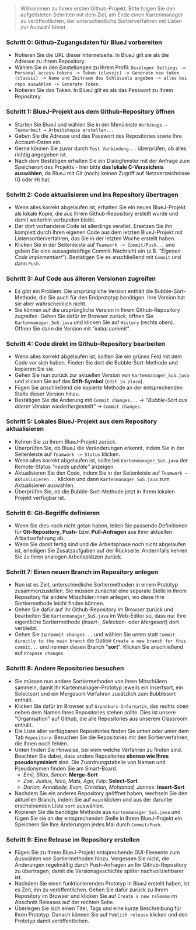 > Willkommen zu Ihrem ersten Github-Projekt. Bitte folgen Sie den aufgelisteten Schritten mit dem Ziel, am Ende einen Kartenmanager zu veröffentlichen, der unterschiedliche Sortierverfahren mit Listen zur Auswahl bietet.

### Schritt 0: Github-Zugangsdaten für BlueJ vorbereiten
- Notieren Sie die URL dieser Internetseite. In BlueJ gilt sie als die Adresse zu Ihrem Repository.
- Wählen Sie in den Einstellungen zu Ihrem Profil: 
  `Developer Settings -> Personal access tokens -> Token (classic) -> Generate new token (classic) -> Name und Zeitraum des Schlüssels angeben -> alles bei repo auswählen -> Generate Token`. 
- Notieren Sie das Token. In BlueJ gilt es als das Passwort zu Ihrem Repository.

### Schritt 1: BlueJ-Projekt aus dem Github-Repository öffnen
- Starten Sie BlueJ und wählen Sie in der Menüleiste `Werkzeuge → Teamarbeit → Arbeitskopie erstellen...`
- Geben Sie die Adresse und das Passwort des Repositories sowie Ihre Account-Daten ein.
- Gerne können Sie zuvor durch `Test Verbindung...` überprüfen, ob alles richtig angegeben ist.
- Nach dem Bestätigen erhalten Sie ein Dialogfenster mit der Anfrage zum Speicherort des Projekts - hier bitte **das lokale C-Verzeichnis auswählen**, da BlueJ mit Git (noch) keinen Zugriff auf Netzverzeichnisse (G oder H) hat.

### Schritt 2: Code aktualisieren und ins Repository übertragen
- Wenn alles korrekt abgelaufen ist, erhalten Sie ein neues BlueJ-Projekt als lokale Kopie, die aus Ihrem Github-Repository erstellt wurde und damit weiterhin verbunden bleibt.
- Der dort vorhandene Code ist allerdings veraltet. Ersetzen Sie ihn komplett durch Ihren eigenen Code aus dem letzten BlueJ-Projekt mit Listensortierverfahren, das Sie in der letzten Woche erstellt haben.
- Klicken Sie in der Seitenleiste auf `Teamwork -> Commit/Push...` und geben Sie eine aussagekräftige Commit-Nachricht ein (z.B. *"Eigenen Code implementiert"*). Bestätigen Sie es anschließend mit `Commit` und dann `Push`.

### Schritt 3: Auf Code aus älteren Versionen zugreifen
- Es gibt ein Problem: Die ursprüngliche Version enthält die Bubble-Sort-Methode, die Sie auch für den Endprototyp benötigen. Ihre Version hat sie aber wahrscheinlich nicht.
- Sie können auf die ursprüngliche Version in Ihrem Github-Repository zugreifen. Gehen Sie dafür im Browser zurück, öffnen Sie `Kartenmanager_SuS.java` und klicken Sie auf `History` (rechts oben). Öffnen Sie dann die Version mit "*initial commit"*.

### Schritt 4: Code direkt im Github-Repository bearbeiten
- Wenn alles korrekt abgelaufen ist, sollten Sie ein grünes Feld mit dem Code vor sich haben. Finden Sie dort die Bubble-Sort-Methode und kopieren Sie sie.
- Gehen Sie nun zurück zur aktuellen Version von `Kartenmanager_SuS.java` und klicken Sie auf das **Stift-Symbol** (`Edit in place`). 
- Fügen Sie anschließend die kopierte Methode an der entsprechenden Stelle dieser Version hinzu.
- Bestätigen Sie die Änderung mit `Commit changes...` -> *"Bubble-Sort aus älterer Version wiederhergestellt"* -> `Commit changes`.

### Schritt 5: Lokales BlueJ-Projekt aus dem Repository aktualisieren
- Kehren Sie zu Ihrem BlueJ-Projekt zurück.
- Überprüfen Sie, ob BlueJ die Veränderungen erkennt, indem Sie in der Seitenleiste auf `Teamwork -> Status` klicken.
- Wenn alles korrekt abgelaufen ist, sollte bei `Kartenmanager_SuS.java` der Remote-Status *"needs update"* anzeigen.
- Aktualisieren Sie den Code, indem Sie in der Seitenleiste auf `Teamwork → Aktualisieren...` klicken und dann `Kartenmanager_SuS.java` zum Aktualisieren auswählen.
- Überprüfen Sie, ob die Bubble-Sort-Methode jetzt in Ihrem lokalen Projekt verfügbar ist.

### Schritt 6: Git-Begriffe definieren
- Wenn Sie dies noch nicht getan haben, leiten Sie passende Definitionen für **Git-Repository**, **Push-** bzw. **Pull-Anfragen** aus Ihrer aktuellen Arbeitserfahrung ab.
- Wenn Sie damit fertig sind und die Arbeitsphase noch nicht abgelaufen ist, erledigen Sie Zusatzaufgaben auf der Rückseite. Andernfalls kehren Sie zu Ihren analogen Arbeitsplätzen zurück.

### Schritt 7: Einen neuen Branch im Repository anlegen
- Nun ist es Zeit, unterschiedliche Sortiermethoden in einem Prototyp zusammenzustellen. Sie müssen zunächst eine separate Stelle in Ihrem Repository für andere Mitschüler:innen anlegen, wo diese Ihre Sortiermethode leicht finden können. 
- Gehen Sie dafür auf Ihr Github-Repository im Browser zurück und bearbeiten Sie `Kartenmanager_SuS.java` im Web-Editor so, dass nur Ihre eigentliche Sortiermethode (*Insert-*, *Selection-* oder *Mergesort*) dort verbleibt.
- Gehen Sie zu `Commit changes...` und wählen Sie unten statt `Commit directly to the main branch` die Option `Create a new branch for this commit...` und nennen diesen Branch "**sort**". Klicken Sie anschließend auf `Propose changes`.

### Schritt 8: Andere Repositories besuchen
- Sie müssen nun andere Sortiermethoden von Ihren Mitschülern sammeln, damit Ihr Kartenmanager-Prototyp jeweils ein Insertsort, ein Selectsort und ein Mergesort-Verfahren zusätzlich zum Bubblesort enthält.
- Klicken Sie dafür im Browser auf `Grundkurs-Informatik`, das rechts oben neben dem Namen Ihres Repositories stehen sollte. Dies ist unsere "Organisation" auf Github, die alle Repositories aus unserem Classroom enthält.
- Die Liste aller verfügbaren Repositories finden Sie unten oder unter dem Tab `Repository`. Besuchen Sie die Repositories mit den Sortierverfahren, die Ihnen noch fehlen. 
- Unten finden Sie Hinweise, bei wem welche Verfahren zu finden sind. Beachten Sie dabei, dass andere Repositories **ebenso wie Ihres pseudonymisiert** sind. Die Zuordnungstabelle von Namen und Pseudonymen finden Sie am Smart-Board.
	- _Emil, Silas, Simon_: **Merge-Sort**
	- _Zoe, Justus, Nico, Mats, Ago, Filip_: **Select-Sort**
	- _Dorian, Annabelle, Evan, Christian, Mohamad, Jannes_: **Insert-Sort**
- Nachdem Sie ein anderes Repository geöffnet haben, wechseln Sie den aktuellen Branch, indem Sie auf `main` klicken und aus der darunter erscheinenden Liste `sort` auswählen.
- Kopieren Sie die benötigte Methode aus `Kartenmanager_SuS.java` und fügen Sie sie an der entsprechenden Stelle in Ihrem BlueJ-Projekt ein. Speichern Sie Ihre Änderungen jedes Mal durch `Commit/Push`.

### Schritt 9: Eine Release im Repository erstellen
- Fügen Sie zu Ihrem BlueJ-Projekt entsprechende GUI-Elemente zum Auswählen von Sortiermethoden hinzu. Vergessen Sie nicht, die Änderungen regelmäßig durch Push-Anfragen an Ihr Github-Repository zu übertragen, damit die Versionsgeschichte später nachvollziehbarer ist.
- Nachdem Sie einen funktionierenden Prototyp in BlueJ erstellt haben, ist es Zeit, ihn zu veröffentlichen. Gehen Sie dafür zurück zu Ihrem Repository im Browser und klicken Sie auf `Create a new release` im Abschnitt Releases auf der rechten Seite.
- Überlegen Sie sich einen Titel, Tags und eine kurze Beschreibung für Ihren Prototyp. Danach können Sie auf `Publish release` klicken und den Prototyp damit veröffentlichen.
